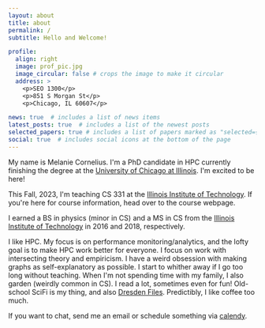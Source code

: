```yaml
---
layout: about
title: about
permalink: /
subtitle: Hello and Welcome! 

profile:
  align: right
  image: prof_pic.jpg
  image_circular: false # crops the image to make it circular
  address: >
    <p>SEO 1300</p>
    <p>851 S Morgan St</p>
    <p>Chicago, IL 60607</p>

news: true  # includes a list of news items
latest_posts: true  # includes a list of the newest posts
selected_papers: true # includes a list of papers marked as "selected={true}"
social: true  # includes social icons at the bottom of the page
---
```

My name is Melanie Cornelius. I'm a PhD candidate in HPC currently finishing the degree at the [University of Chicago at Illinois](uic.edu). I'm excited to be here!

This Fall, 2023, I'm teaching CS 331 at the [Illinois Institute of Technology](iit.edu). If you're here for course information, head over to the course webpage.

I earned a BS in physics (minor in CS) and a MS in CS from the [Illinois Institute of Technology](iit.edu) in 2016 and 2018, respectively.

I like HPC. My focus is on performance monitoring/analytics, and the lofty goal is to make HPC work better for everyone. I focus on work with intersecting theory and empiricism. I have a weird obsession with making graphs as self-explanatory as possible. I start to whither away if I go too long without teaching. When I'm not spending time with my family, I also garden (weirdly common in CS). I read a lot, sometimes even for fun! Old-school SciFi is my thing, and also [Dresden Files](https://www.jim-butcher.com/books/dresden). Predictibly, I like coffee too much.

If you want to chat, send me an email or schedule something via [calendy](https://calendly.com/melanie-e-cornelius).
